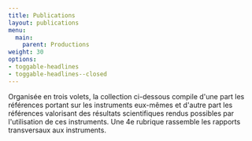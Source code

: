 ```yaml
---
title: Publications
layout: publications
menu:
  main:
    parent: Productions
weight: 30
options:
- toggable-headlines
- toggable-headlines--closed
---
```

Organisée en trois volets, la collection ci-dessous compile d'une part les références portant sur les instruments eux-mêmes et d'autre part les références valorisant des résultats scientifiques rendus possibles par l'utilisation de ces instruments.
Une 4e rubrique rassemble les rapports transversaux aux instruments.
